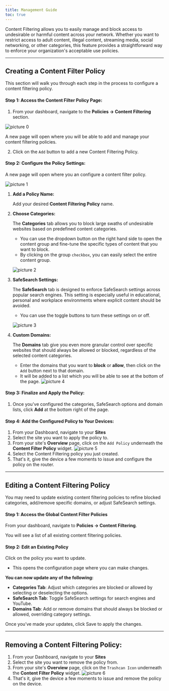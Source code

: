 ```yaml
---
title: Management Guide
toc: true
---
```


Content Filtering allows you to easily manage and block access to undesirable or harmful content across your network. Whether you want to restrict access to adult content, illegal content, streaming media, social networking, or other categories, this feature provides a straightforward way to enforce your organization's acceptable use policies.

<!-- ### Key Features:
#### Category-Based Blocking:
Simply select the categories of webistes you want to block and the system will take care of the rest.
Our solution uses advanced algorithms to intelligently categorize and block websites, so you don't have to worry about constantly updating lists of specific domains.

#### SafeSearch and YouTube Restricted Mode Enforcement:
Enforce SafeSearch across popular search engines (Google, Bin, etc.) and apply Youtube's restricted modes to prevent access to inappropriate content. These features are particulrly useful in educational environments or workplaces where strict content control is required.

#### Filtering Avoidance Prevention:
Prevent users from bypassing filters with known filtering avoidance domains, proxies and anonymizers. This ensures that your content filterming remains effective even against common circumvention techniques.


#### Comprehensive Content Categories:
Content categories are the msot efficient way to block large groups of undesirable websites by targeting specific types of content. For example, blocking the **Social Networking** category will restrict access to plaforms like **Facebook (Meta), Twitter (X), Instagram** ,and similar services. -->

---
## Creating a Content Filter Policy
This section will walk you through each step in the process to configure a content filtering policy.

#### Step 1: Access the Content Filter Policy Page:
1. From your dashboard, navigate to the **Policies -> Content Filtering** section.

<!-- Insert image here -->
![picture 0](https://cdn.mkcld.io/5af536811687123812b6ff84ed1fd24a52d0709b134a5176daa6a8b0562433b9.png)  

A new page will open where you will be able to add and manage your content filtering policies.

2. Click on the `Add` button to add a new Content Filtering Policy.

#### Step 2: Configure the Policy Settings:
A new page will open where you an configure a content filter policy.

<!-- insert image here -->
![picture 1](https://cdn.mkcld.io/0e89cfe8ada3cca145dbb207ff0879d595a5a6800ed860f78ed7a658f862efa3.png)  


1. **Add a Policy Name:**

    Add your desired **Content Filtering Policy** name.

2. **Choose Categories:**

    The **Categories** tab allows you to block large swaths of undesirable websites based on predefined content categories.
   * You can use the dropdown button on the right hand side to open the content group and fine-tune the specific types of content that you want to block.
   * By clicking on the group `checkbox`, you can easily select the entire content group.

    <!-- insert image here -->
    ![picture 2](https://cdn.mkcld.io/17a68cf45dd0d4aafc896baaa1ec3c344beba2c2bfe2ec767caeac09b45db36d.png)  

3. **SafeSearch Settings:**

    The **SafeSearch** tab is designed to enforce SafeSearch settings across popular search engines. This setting is especially useful in educational, personal and workplace environments where explicit content should be avoided.

    * You can use the toggle buttons to turn these settings on or off.

    <!-- Insert image here -->
    ![picture 3](https://cdn.mkcld.io/07b999bfda0a7c4d502d8d5acd49eb5cd9d6ab5037c7e5969f1e3162a93ef02c.png)  

4. **Custom Domains:**
    
    The **Domains** tab give you even more granular control over specific websites that should always be allowed or blocked, regardless of the selected content categories.

    * Enter the domains that you want to **block** or **allow**, then click on the `Add` button next to that domain.
    * It will be added to a list which you will be able to see at the bottom of the page.
    ![picture 4](https://cdn.mkcld.io/148b00342f4d11865ffab7c8ecaa1208026fd0187a83727237445a7d7467957a.png)  


#### Step 3: Finalize and Apply the Policy:
1. Once you've configured the categories, SafeSearch options and domain lists, click **Add** at the bottom right of the page.

#### Step 4: Add the Configured Policy to Your Devices:
1. From your Dashboard, navigate to your **Sites**
2. Select the site you want to apply the policy to.
3. From your site's **Overview** page, click on the `Add Policy` underneath the **Content Filter Policy** widget.
    ![picture 5](https://cdn.mkcld.io/162a09f6d04b02be56a6fe39be31b89b4a70b7e5d42cfc0da3b2cff8b40e163f.png)  
4. Select the Content Filtering policy you just created.
5. That's it, give the device a few moments to issue and configure the policy on the router.

---
## Editing a Content Filtering Policy

You may need to update existing content filtering policies to refine blocked categories, add/remove specific domains, or adjust SafeSearch settings.
#### Step 1: Access the Global Content Filter Policies

From your dashboard, navigate to **Policies -> Content Filtering**.

You will see a list of all existing content filtering policies.

#### Step 2: Edit an Existing Policy
Click on the policy you want to update. 
* This opens the configuration page where you can make changes.

**You can now update any of the following:**
* **Categories Tab**: Adjust which categories are blocked or allowed by selecting or deselecting the options.
* **SafeSearch Tab**: Toggle SafeSearch settings for search engines and YouTube.
* **Domains Tab**: Add or remove domains that should always be blocked or allowed, overriding category settings.

Once you’ve made your updates, click Save to apply the changes.

---
## Removing a Content Filtering Policy:
1. From your Dashboard, navigate to your **Sites**
2. Select the site you want to remove the policy from.
3. From your site's **Overview** page, click on the `Trashcan Icon` underneath the **Content Filter Policy** widget.
    ![picture 6](https://cdn.mkcld.io/f45dcf1886066a963867882ffe3a6e0b73380179bcf622ed21e986c0b2444449.png)  
4. That's it, give the device a few moments to issue and remove the policy on the device.